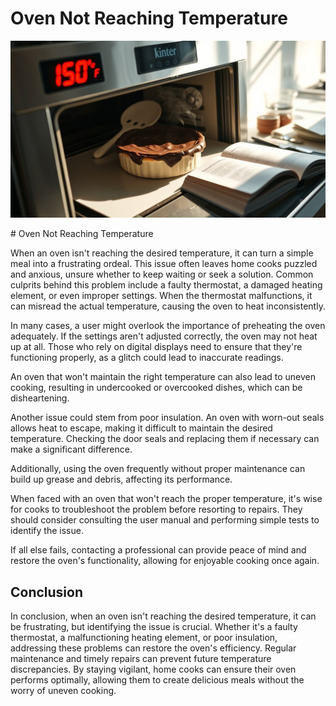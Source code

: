 <h1> Oven Not Reaching Temperature
 </h1><p><img src="/images/oven_temperature_issue_detected-1.jpg"></p># Oven Not Reaching Temperature

When an oven isn't reaching the desired temperature, it can turn a simple meal into a frustrating ordeal. This issue often leaves home cooks puzzled and anxious, unsure whether to keep waiting or seek a solution. Common culprits behind this problem include a faulty thermostat, a damaged heating element, or even improper settings. When the thermostat malfunctions, it can misread the actual temperature, causing the oven to heat inconsistently.

In many cases, a user might overlook the importance of preheating the oven adequately. If the settings aren't adjusted correctly, the oven may not heat up at all. Those who rely on digital displays need to ensure that they're functioning properly, as a glitch could lead to inaccurate readings.

An oven that won't maintain the right temperature can also lead to uneven cooking, resulting in undercooked or overcooked dishes, which can be disheartening.

Another issue could stem from poor insulation. An oven with worn-out seals allows heat to escape, making it difficult to maintain the desired temperature. Checking the door seals and replacing them if necessary can make a significant difference.

Additionally, using the oven frequently without proper maintenance can build up grease and debris, affecting its performance.

When faced with an oven that won't reach the proper temperature, it's wise for cooks to troubleshoot the problem before resorting to repairs. They should consider consulting the user manual and performing simple tests to identify the issue.

If all else fails, contacting a professional can provide peace of mind and restore the oven's functionality, allowing for enjoyable cooking once again.

## Conclusion

In conclusion, when an oven isn't reaching the desired temperature, it can be frustrating, but identifying the issue is crucial. Whether it's a faulty thermostat, a malfunctioning heating element, or poor insulation, addressing these problems can restore the oven's efficiency. Regular maintenance and timely repairs can prevent future temperature discrepancies. By staying vigilant, home cooks can ensure their oven performs optimally, allowing them to create delicious meals without the worry of uneven cooking.
